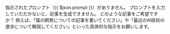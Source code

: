 指示されたプロンプト（{{ $json.prompt }}）がありません。  プロンプトを入力していただかないと、記事を生成できません。  どのような記事をご希望ですか？  例えば、「猫の飼育についての記事を書いてください」や「最近のAI技術の進歩について解説してください」といった具体的な指示をお願いします。
